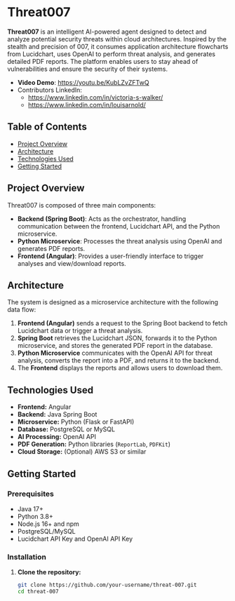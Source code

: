 # Threat007

**Threat007** is an intelligent AI-powered agent designed to detect and analyze potential security threats within cloud architectures. Inspired by the stealth and precision of 007, it consumes application architecture flowcharts from Lucidchart, uses OpenAI to perform threat analysis, and generates detailed PDF reports. The platform enables users to stay ahead of vulnerabilities and ensure the security of their systems.

- **Video Demo**: https://youtu.be/KubLZvZFTwQ
- Contributors LinkedIn:
   - https://www.linkedin.com/in/victoria-s-walker/
   - https://www.linkedin.com/in/louisarnold/    

## **Table of Contents**
- [Project Overview](#project-overview)
- [Architecture](#architecture)
- [Technologies Used](#technologies-used)
- [Getting Started](#getting-started)

## **Project Overview**

Threat007 is composed of three main components:
- **Backend (Spring Boot)**: Acts as the orchestrator, handling communication between the frontend, Lucidchart API, and the Python microservice.
- **Python Microservice**: Processes the threat analysis using OpenAI and generates PDF reports.
- **Frontend (Angular)**: Provides a user-friendly interface to trigger analyses and view/download reports.

## **Architecture**

The system is designed as a microservice architecture with the following data flow:

1. **Frontend (Angular)** sends a request to the Spring Boot backend to fetch Lucidchart data or trigger a threat analysis.
2. **Spring Boot** retrieves the Lucidchart JSON, forwards it to the Python microservice, and stores the generated PDF report in the database.
3. **Python Microservice** communicates with the OpenAI API for threat analysis, converts the report into a PDF, and returns it to the backend.
4. The **Frontend** displays the reports and allows users to download them.

## **Technologies Used**

- **Frontend:** Angular
- **Backend:** Java Spring Boot
- **Microservice:** Python (Flask or FastAPI)
- **Database:** PostgreSQL or MySQL
- **AI Processing:** OpenAI API
- **PDF Generation:** Python libraries (`ReportLab`, `PDFKit`)
- **Cloud Storage:** (Optional) AWS S3 or similar

## **Getting Started**

### Prerequisites
- Java 17+
- Python 3.8+
- Node.js 16+ and npm
- PostgreSQL/MySQL
- Lucidchart API Key and OpenAI API Key

### **Installation**

1. **Clone the repository:**
   ```bash
   git clone https://github.com/your-username/threat-007.git
   cd threat-007
